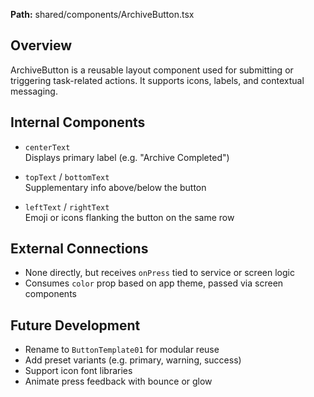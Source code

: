 **Path:** shared/components/ArchiveButton.tsx

## Overview
ArchiveButton is a reusable layout component used for submitting or triggering task-related actions. It supports icons, labels, and contextual messaging.

## Internal Components
- `centerText`  
  Displays primary label (e.g. "Archive Completed")

- `topText` / `bottomText`  
  Supplementary info above/below the button

- `leftText` / `rightText`  
  Emoji or icons flanking the button on the same row

## External Connections
- None directly, but receives `onPress` tied to service or screen logic  
- Consumes `color` prop based on app theme, passed via screen components

## Future Development
- Rename to `ButtonTemplate01` for modular reuse  
- Add preset variants (e.g. primary, warning, success)  
- Support icon font libraries  
- Animate press feedback with bounce or glow  